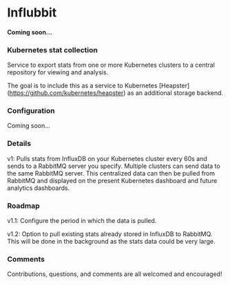 # Influbbit
#### Coming soon...

### Kubernetes stat collection 

Service to export stats from one or more Kubernetes clusters to a central repository for viewing and analysis. 

The goal is to include this as a service to Kubernetes [Heapster] (https://github.com/kubernetes/heapster) as an additional storage backend.  

### Configuration

Coming soon...

### Details

v1: Pulls stats from InfluxDB on your Kubernetes cluster every 60s and sends to a RabbitMQ server you specify. Multiple clusters can send data to the same RabbitMQ server.
This centralized data can then be pulled from RabbitMQ and displayed on the present Kubernetes dashboard and future analytics dashboards.

### Roadmap

v1.1: Configure the period in which the data is pulled.

v1.2: Option to pull existing stats already stored in InfluxDB to RabbitMQ. This will be done in the background as the stats data could be very large. 

### Comments

Contributions, questions, and comments are all welcomed and encouraged!

